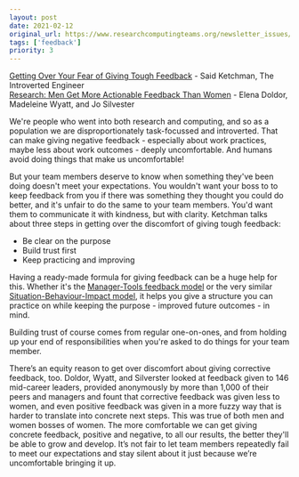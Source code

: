 ```yaml
---
layout: post
date: 2021-02-12
original_url: https://www.researchcomputingteams.org/newsletter_issues/0061
tags: ['feedback']
priority: 3
---
```


<!-- markdownlint-disable MD033 -->
<!-- markdownlint-disable MD041 -->
<!-- markdownlint-disable MD049 -->

[Getting Over Your Fear of Giving Tough Feedback](https://introvertedengineer.com/2020/01/15/getting-over-fear-giving-tough-feedback/) - Said Ketchman, The Introverted Engineer<br/>
[Research: Men Get More Actionable Feedback Than Women](https://hbr.org/2021/02/research-men-get-more-actionable-feedback-than-women?utm_source=feedburner&utm_medium=feed&utm_campaign=Feed%3A+harvardbusiness+%28HBR.org%29) - Elena Doldor, Madeleine Wyatt, and Jo Silvester

We're people who went into both research and computing, and so as a population we are disproportionately task-focussed and introverted. That can make giving negative feedback - especially about work practices, maybe less about work outcomes - deeply uncomfortable. And humans avoid doing things that make us uncomfortable!

But your team members deserve to know when something they've been doing doesn't meet your expectations. You wouldn't want your boss to to keep feedback from you if there was something they thought you could do better, and it's unfair to do the same to your team members. You'd want them to communicate it with kindness, but with clarity.
Ketchman talks about three steps in getting over the discomfort of giving tough feedback:

- Be clear on the purpose
- Build trust first
- Keep practicing and improving

Having a ready-made formula for giving feedback can be a huge help for this. Whether it's the [Manager-Tools feedback model](https://www.manager-tools.com/2005/07/giving-effective-feedback) or the very similar [Situation-Behaviour-Impact model](https://www.ccl.org/articles/leading-effectively-articles/closing-the-gap-between-intent-and-impact/), it helps you give a structure you can practice on while keeping the purpose - improved future outcomes - in mind.

Building trust of course comes from regular one-on-ones, and from holding up your end of responsibilities when you're asked to do things for your team member.

There’s an equity reason to get over discomfort about giving corrective feedback, too.   Doldor, Wyatt, and Silverster looked at feedback given to 146 mid-career leaders, provided anonymously by more than 1,000 of their peers and managers and fount that corrective feedback was given less to women, and even positive feedback was given in a more fuzzy way that is harder to translate into concrete next steps.   This was true of both men and women bosses of women.  The more comfortable we can get giving concrete feedback, positive and negative, to all our results, the better they'll be able to grow and develop.  It’s not fair to let team members repeatedly fail to meet our expectations and stay silent about it just because we’re uncomfortable bringing it up.